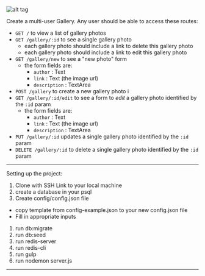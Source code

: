 ![alt tag](http://i.imgur.com/P229Sa7.png)

Create a multi-user Gallery.
Any user should be able to access these routes:

- `GET /` to view a list of gallery photos
- `GET /gallery/:id` to see a single gallery photo
  - each gallery photo should include a link to delete this gallery photo
  - each gallery photo should include a link to edit this gallery photo
- `GET /gallery/new` to see a "new photo" form
  - the form fields are:
    - `author` : Text
    - `link` : Text (the image url)
    - `description` : TextArea
- `POST /gallery` to create a new gallery photo i
- `GET /gallery/:id/edit` to see a form to *edit* a gallery photo identified by the `:id` param
  - the form fields are:
    - `author` : Text
    - `link` : Text (the image url)
    - `description` : TextArea
- `PUT /gallery/:id` updates a single gallery photo identified by the `:id` param
- `DELETE /gallery/:id` to delete a single gallery photo identified by the `:id` param

---

Setting up the project:

1. Clone with SSH Link to your local machine
1. create a database in your psql
1. Create config/config.json file
  - copy template from config-example.json to your new config.json file
  - Fill in appropriate inputs
1. run db:migrate
1. run db:seed
1. run redis-server
1. run redis-cli
1. run gulp
1. run nodemon server.js

---

